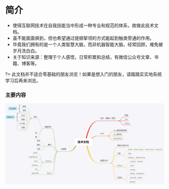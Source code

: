 # 简介
* 使得互联网技术在自我技能当中形成一种专业和规范的体系，故做此技术文档。  
* 虽不能面面俱到，但也希望通过提纲挈领的方式能起到触类旁通的作用。
* 毕竟我们拥有的是一个人类智慧大脑，而非机器智能大脑，经常回顾，难免被岁月洗白白。
* 关于知识来源：整理于个人感悟，日常积累和总结，有微信公众号文章、书籍、博客等。  

?> 此文档并不适合零基础的朋友浏览！如果是想入门的朋友，请踏踏实实地系统学习后再来浏览。

### 主要内容
![技术文档](zh-cn/_images/技术文档1.png "简介")

